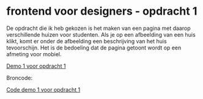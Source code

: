 # frontend voor designers - opdracht 1

De opdracht die ik heb gekozen is het maken van een pagina met daarop verschillende huizen voor studenten. Als je op een afbeelding van een huis klikt, komt er onder de afbeelding een beschrijving van het huis tevoorschijn. Het is de bedoeling dat de pagina getoont wordt op een afmeting voor mobiel.

[Demo 1 voor opdracht 1](https://simonderooij.github.io/frontendvoordesigners/opdracht1/v4/)


Broncode:

[Code demo 1 voor opdracht 1](https://github.com/Simonderooij/frontendvoordesigners/blob/master/opdracht1/v4/)
